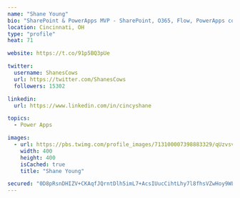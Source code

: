 ```yaml
---
name: "Shane Young"
bio: "SharePoint & PowerApps MVP - SharePoint, O365, Flow, PowerApps consulting? @PowerApps911 | Pure Snark? You found it."
location: Cincinnati, OH
type: "profile"
heat: 71

website: https://t.co/91p5BQ3pUe

twitter:
  username: ShanesCows
  url: https://twitter.com/ShanesCows
  followers: 15302

linkedin:
  url: https://www.linkedin.com/in/cincyshane

topics:
  - Power Apps

images:
  - url: https://pbs.twimg.com/profile_images/713100007398883329/qUzvsvQ3_400x400.jpg
    width: 400
    height: 400
    isCached: true
    title: "Shane Young"

secured: "0D8pRsnDHIZV+CKAqfJQrntDlh5imL7+AcsIUucCihtLhy7l8fhsVZwHoy9WLTxc0xC/5+JJG/SqboCh5dR30/m1GO30MNZQ087ca+G+PmKHOCzd208pd/i8WpjY7j4nefzzTwyiLDcIuYeAXwX/a8KqVgiPvKG9fM1H6aI6bmQo7xAskFEhDZPtx5sB1Qt5/ZPul9EOevZ3Ie35vrPD5K0nx11BJFswg1f/AL5Q/pJpFLraB0GSh63pgzIwLFspW5ZEpHgBRgHhn9J57hDLWxpRIva2YxYR33TI4Vc4oY1yq6zRGBkMy0o6Fr0MZHSpGUT7qktyZoXAxQI2ojQrmSN+hI1ad3IV2bX0thm/zjeu8HNXqg6oc4D0hrh3XZvp/1FBsdrdIb51dfPDpzfN1E7iPZkXXLM5SmAb+AA4yeU=;1X1y74Dok10Zkb9mSiEAHg=="
---
```


